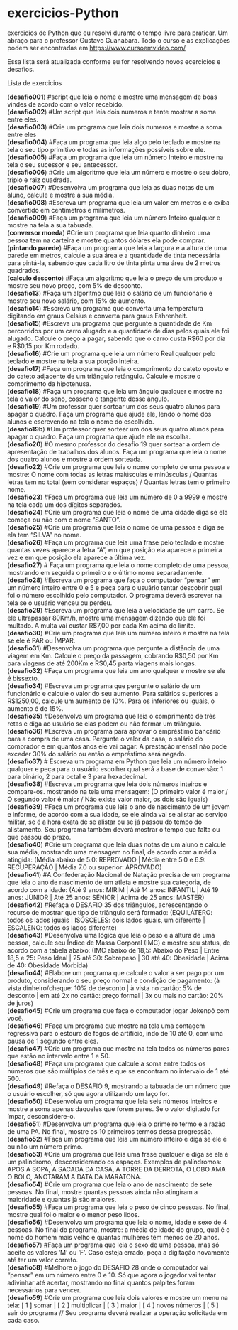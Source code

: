 # exercicios-Python
exercicios de Python que eu resolvi durante o tempo livre para praticar. Um abraço para o professor Gustavo Guanabara.
Todo o curso e as explicações podem ser encontradas em https://www.cursoemvideo.com/

Essa lista será atualizada conforme eu for resolvendo novos ecercicios e desafios.

Lista de exercicios
<div text-align:right">
(<b>desafio001</b>) #script que leia o nome e mostre uma mensagem de boas vindes de acordo com o valor recebido.<br>
(<b>desafio002</b>) #Um script que leia dois numeros e tente mostrar a soma entre eles. <br>
(<b>desafio003</b>) #Crie um programa que leia dois numeros e mostre a soma entre eles<br>
(<b>desafio004</b>) #Faça um programa que leia algo pelo teclado e mostre na tela o seu tipo primitivo e todas as informações possíveis sobre ele.<br>
(<b>desafio005</b>) #Faça um programa que leia um número Inteiro e mostre na tela o seu sucessor e seu antecessor.<br>
(<b>desafio006</b>) #Crie um algoritmo que leia um número e mostre o seu dobro, triplo e raiz quadrada.<br>
(<b>desafio007</b>) #Desenvolva um programa que leia as duas notas de um aluno, calcule e mostre a sua média.<br>
(<b>desafio008</b>) #Escreva um programa que leia um valor em metros e o exiba convertido em centímetros e milímetros.<br>
(<b>desafio009</b>) #Faça um programa que leia um número Inteiro qualquer e mostre na tela a sua tabuada.<br>
(<b>conversor moeda</b>) #Crie um programa que leia quanto dinheiro uma pessoa tem na carteira e mostre quantos dólares ela pode comprar.<br>
(<b>pintando parede</b>) #Faça um programa que leia a largura e a altura de uma parede em metros, calcule a sua área e a quantidade de tinta necessária para pintá-la, sabendo que cada litro de tinta pinta uma área de 2 metros quadrados.<br>
(<b>calculo desconto</b>) #Faça um algoritmo que leia o preço de um produto e mostre seu novo preço, com 5% de desconto.<br>
(<b>desafio13</b>) #Faça um algoritmo que leia o salário de um funcionário e mostre seu novo salário, com 15% de aumento.<br>
(<b>desafio14</b>) #Escreva um programa que converta uma temperatura digitando em graus Celsius e converta para graus Fahrenheit.<br>
(<b>desafio15</b>) #Escreva um programa que pergunte a quantidade de Km percorridos por um carro alugado e a quantidade de dias pelos quais ele foi alugado. Calcule o preço a pagar, sabendo que o carro custa R$60 por dia e R$0,15 por Km rodado.<br>
(<b>desafio16</b>) #Crie um programa que leia um número Real qualquer pelo teclado e mostre na tela a sua porção Inteira.<br>
(<b>desafio17</b>) #Faça um programa que leia o comprimento do cateto oposto e do cateto adjacente de um triângulo retângulo. Calcule e mostre o comprimento da hipotenusa.<br>
(<b>desafio18</b>) #Faça um programa que leia um ângulo qualquer e mostre na tela o valor do seno, cosseno e tangente desse ângulo.<br>
(<b>desafio19</b>) #Um professor quer sortear um dos seus quatro alunos para apagar o quadro. Faça um programa que ajude ele, lendo o nome dos alunos e escrevendo na tela o nome do escolhido.<br>
(<b>desafio19b</b>) #Um professor quer sortear um dos seus quatro alunos para apagar o quadro. Faça um programa que ajude ele na escolha.<br>
(<b>desafio20</b>) #O mesmo professor do desafio 19 quer sortear a ordem de apresentação de trabalhos dos alunos. Faça um programa que leia o nome dos quatro alunos e mostre a ordem sorteada.<br>
(<b>desafio22</b>) #Crie um programa que leia o nome completo de uma pessoa e mostre:
O nome com todas as letras maiúsculas e minúsculas / Quantas letras tem no total (sem considerar espaços) / Quantas letras tem o primeiro nome.<br>
(<b>desafio23</b>) #Faça um programa que leia um número de 0 a 9999 e mostre na tela cada um dos dígitos separados.<br>
(<b>desafio24</b>) #Crie um programa que leia o nome de uma cidade diga se ela começa ou não com o nome “SANTO”.<br>
(<b>desafio25</b>) #Crie um programa que leia o nome de uma pessoa e diga se ela tem “SILVA” no nome.<br>
(<b>desafio26</b>) #Faça um programa que leia uma frase pelo teclado e mostre quantas vezes aparece a letra “A”, em que posição ela aparece a primeira vez e em que posição ela aparece a última vez.<br>
(<b>desafio27</b>) # Faça um programa que leia o nome completo de uma pessoa, mostrando em seguida o primeiro e o último nome separadamente.<br>
(<b>desafio28</b>) #Escreva um programa que faça o computador “pensar” em um número inteiro entre 0 e 5 e peça para o usuário tentar descobrir qual foi o número escolhido pelo computador. O programa deverá escrever na tela se o usuário venceu ou perdeu.<br>
(<b>desafio29</b>) #Escreva um programa que leia a velocidade de um carro. Se ele ultrapassar 80Km/h, mostre uma mensagem dizendo que ele foi multado. A multa vai custar R$7,00 por cada Km acima do limite.<br>
(<b>desafio30</b>) #Crie um programa que leia um número inteiro e mostre na tela se ele é PAR ou ÍMPAR.<br>
(<b>desafio31</b>) #Desenvolva um programa que pergunte a distância de uma viagem em Km. Calcule o preço da passagem, cobrando R$0,50 por Km para viagens de até 200Km e R$0,45 parta viagens mais longas.<br>
(<b>desafio32</b>) #Faça um programa que leia um ano qualquer e mostre se ele é bissexto.<br>
(<b>desafio34</b>) #Escreva um programa que pergunte o salário de um funcionário e calcule o valor do seu aumento. Para salários superiores a R$1250,00, calcule um aumento de 10%. Para os inferiores ou iguais, o aumento é de 15%.<br>
(<b>desafio35</b>) #Desenvolva um programa que leia o comprimento de três retas e diga ao usuário se elas podem ou não formar um triângulo.<br>
(<b>desafio36</b>) #Escreva um programa para aprovar o empréstimo bancário para a compra de uma casa. Pergunte o valor da casa, o salário do comprador e em quantos anos ele vai pagar. A prestação mensal não pode exceder 30% do salário ou então o empréstimo será negado.<br>
(<b>desafio37</b>) # Escreva um programa em Python que leia um número inteiro qualquer e peça para o usuário escolher qual será a base de conversão: 1 para binário, 2 para octal e 3 para hexadecimal.<br>
(<b>desafio38</b>) #Escreva um programa que leia dois números inteiros e compare-os. mostrando na tela uma mensagem: (O primeiro valor é maior / O segundo valor é maior / Não existe valor maior, os dois são iguais)<br>
(<b>desafio39</b>) #Faça um programa que leia o ano de nascimento de um jovem e informe, de acordo com a sua idade, se ele ainda vai se alistar ao serviço militar, se é a hora exata de se alistar ou se já passou do tempo do alistamento. Seu programa também deverá mostrar o tempo que falta ou que passou do prazo.<br>
(<b>desafio40</b>) #Crie um programa que leia duas notas de um aluno e calcule sua média, mostrando uma mensagem no final, de acordo com a média atingida: (Média abaixo de 5.0: REPROVADO | Média entre 5.0 e 6.9: RECUPERAÇÃO | Média 7.0 ou superior: APROVADO)<br>
(<b>desafio41</b>) #A Confederação Nacional de Natação precisa de um programa que leia o ano de nascimento de um atleta e mostre sua categoria, de acordo com a idade: (Até 9 anos: MIRIM | Até 14 anos: INFANTIL | Até 19 anos: JÚNIOR | Até 25 anos: SÊNIOR | Acima de 25 anos: MASTER)<br>
(<b>desafio42</b>) #Refaça o DESAFIO 35 dos triângulos, acrescentando o recurso de mostrar que tipo de triângulo será formado: (EQUILÁTERO: todos os lados iguais | ISÓSCELES: dois lados iguais, um diferente | ESCALENO: todos os lados diferente)<br>
(<b>desafio43</b>) #Desenvolva uma lógica que leia o peso e a altura de uma pessoa, calcule seu Índice de Massa Corporal (IMC) e mostre seu status, de acordo com a tabela abaixo: (IMC abaixo de 18,5: Abaixo do Peso | Entre 18,5 e 25: Peso Ideal | 25 até 30: Sobrepeso | 30 até 40: Obesidade | Acima de 40: Obesidade Mórbida)<br>
(<b>desafio44</b>) #Elabore um programa que calcule o valor a ser pago por um produto, considerando o seu preço normal e condição de pagamento: (à vista dinheiro/cheque: 10% de desconto | à vista no cartão: 5% de desconto | em até 2x no cartão: preço formal | 3x ou mais no cartão: 20% de juros)<br>
(<b>desafio45</b>) #Crie um programa que faça o computador jogar Jokenpô com você.<br>
(<b>desafio46</b>) #Faça um programa que mostre na tela uma contagem regressiva para o estouro de fogos de artifício, indo de 10 até 0, com uma pausa de 1 segundo entre eles.<br>
(<b>desafio47</b>) #Crie um programa que mostre na tela todos os números pares que estão no intervalo entre 1 e 50.<br>
(<b>desafio48</b>) #Faça um programa que calcule a soma entre todos os números que são múltiplos de três e que se encontram no intervalo de 1 até 500.<br>
(<b>desafio49</b>) #Refaça o DESAFIO 9, mostrando a tabuada de um número que o usuário escolher, só que agora utilizando um laço for.<br>
(<b>desafio50</b>) #Desenvolva um programa que leia seis números inteiros e mostre a soma apenas daqueles que forem pares. Se o valor digitado for ímpar, desconsidere-o.<br>
(<b>desafio51</b>) #Desenvolva um programa que leia o primeiro termo e a razão de uma PA. No final, mostre os 10 primeiros termos dessa progressão.<br>
(<b>desafio52</b>) #Faça um programa que leia um número inteiro e diga se ele é ou não um número primo.<br>
(<b>desafio53</b>) #Crie um programa que leia uma frase qualquer e diga se ela é um palíndromo, desconsiderando os espaços. Exemplos de palíndromos: APOS A SOPA, A SACADA DA CASA, A TORRE DA DERROTA, O LOBO AMA O BOLO, ANOTARAM A DATA DA MARATONA.<br>
(<b>desafio54</b>) #Crie um programa que leia o ano de nascimento de sete pessoas. No final, mostre quantas pessoas ainda não atingiram a maioridade e quantas já são maiores.<br>
(<b>desafio55</b>) #Faça um programa que leia o peso de cinco pessoas. No final, mostre qual foi o maior e o menor peso lidos.<br>
(<b>desafio56</b>) #Desenvolva um programa que leia o nome, idade e sexo de 4 pessoas. No final do programa, mostre: a média de idade do grupo, qual é o nome do homem mais velho e quantas mulheres têm menos de 20 anos.<br>
(<b>desafio57</b>) #Faça um programa que leia o sexo de uma pessoa, mas só aceite os valores ‘M’ ou ‘F’. Caso esteja errado, peça a digitação novamente até ter um valor correto.<br>
(<b>desafio58</b>) #Melhore o jogo do DESAFIO 28 onde o computador vai “pensar” em um número entre 0 e 10. Só que agora o jogador vai tentar adivinhar até acertar, mostrando no final quantos palpites foram necessários para vencer.<br>
(<b>desafio59</b>) #Crie um programa que leia dois valores e mostre um menu na tela: [ 1 ] somar | [ 2 ] multiplicar | [ 3 ] maior | [ 4 ] novos números | [ 5 ] sair do programa // Seu programa deverá realizar a operação solicitada em cada caso.<br>
</div>
